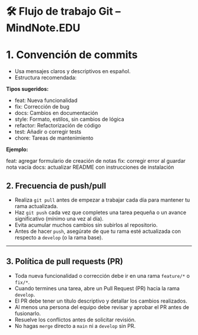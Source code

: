 # 🛠️ Flujo de trabajo Git – MindNote.EDU

# 1. Convención de commits

- Usa mensajes claros y descriptivos en español.
- Estructura recomendada:  


**Tipos sugeridos:**  
- feat: Nueva funcionalidad  
- fix: Corrección de bug  
- docs: Cambios en documentación  
- style: Formato, estilos, sin cambios de lógica  
- refactor: Refactorización de código  
- test: Añadir o corregir tests  
- chore: Tareas de mantenimiento

**Ejemplo:**  

feat: agregar formulario de creación de notas fix: corregir error al guardar nota vacía docs: actualizar README con instrucciones de instalación

## 2. Frecuencia de push/pull

- Realiza `git pull` antes de empezar a trabajar cada día para mantener tu rama actualizada.
- Haz `git push` cada vez que completes una tarea pequeña o un avance significativo (mínimo una vez al día).
- Evita acumular muchos cambios sin subirlos al repositorio.
- Antes de hacer `push`, asegúrate de que tu rama esté actualizada con respecto a `develop` (o la rama base).

---

## 3. Política de pull requests (PR)

- Toda nueva funcionalidad o corrección debe ir en una rama `feature/*` o `fix/*`.
- Cuando termines una tarea, abre un Pull Request (PR) hacia la rama `develop`.
- El PR debe tener un título descriptivo y detallar los cambios realizados.
- Al menos una persona del equipo debe revisar y aprobar el PR antes de fusionarlo.
- Resuelve los conflictos antes de solicitar revisión.
- No hagas `merge` directo a `main` ni a `develop` sin PR.
